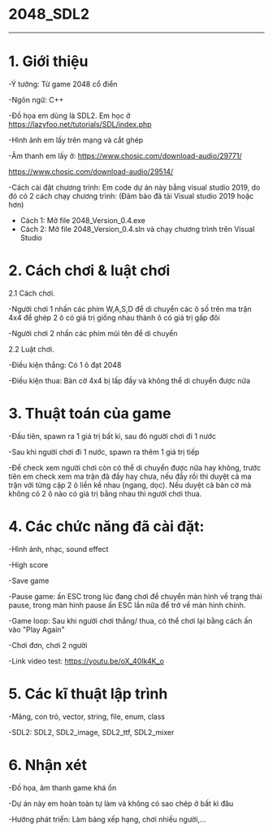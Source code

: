# 2048_SDL2

***

# 1. Giới thiệu

-Ý tưởng: Từ game 2048 cổ điển

-Ngôn ngữ: C++

-Đồ họa em dùng là SDL2. Em học ở https://lazyfoo.net/tutorials/SDL/index.php

-Hình ảnh em lấy trên mạng và cắt ghép

-Âm thanh em lấy ở:
https://www.chosic.com/download-audio/29771/

https://www.chosic.com/download-audio/29514/
                   
-Cách cài đặt chương trình: Em code dự án này bằng visual studio 2019, do đó có 2 cách chạy chương trình: (Đảm bảo đã tải Visual studio 2019 hoặc hơn)

  - Cách 1: Mở file 2048_Version_0.4.exe
  - Cách 2: Mở file 2048_Version_0.4.sln và chạy chương trình trên Visual Studio 


# 2. Cách chơi & luật chơi

2.1 Cách chơi.

-Người chơi 1 nhấn các phím W,A,S,D để di chuyển các ô số trên ma trận 4x4 để ghép 2 ô có giá trị giống nhau thành ô có giá trị gấp đôi

-Người chơi 2 nhấn các phím mũi tên để di chuyển

2.2 Luật chơi.

-Điều kiện thắng: Có 1 ô đạt 2048

-Điều kiện thua: Bàn cờ 4x4 bị lấp đầy và không thể di chuyển được nữa

# 3. Thuật toán của game

-Đầu tiên, spawn ra 1 giá trị bất kì, sau đó người chơi đi 1 nước

-Sau khi người chơi đi 1 nước, spawn ra thêm 1 giá trị tiếp 

-Để check xem người chơi còn có thể di chuyển được nữa hay không, trước tiên em check xem ma trận đã đầy hay chưa, nếu đầy rồi thì duyệt cả ma trận với từng cặp 2 ô liền kề nhau (ngang, dọc). Nếu duyệt cả bàn cờ mà không có 2 ô nào có giá trị bằng nhau thì người chơi thua.

# 4. Các chức năng đã cài đặt:

-Hình ảnh, nhạc, sound effect

-High score

-Save game

-Pause game: ấn ESC trong lúc đang chơi để chuyển màn hình về trạng thái pause, trong màn hình pause ấn ESC lần nữa để trở về màn hình chính.

-Game loop: Sau khi người chơi thắng/ thua, có thể chơi lại bằng cách ấn vào "Play Again"

-Chơi đơn, chơi 2 người

-Link video test: https://youtu.be/oX_40Ik4K_o

# 5. Các kĩ thuật lập trình

-Mảng, con trỏ, vector, string, file, enum, class 

-SDL2: SDL2, SDL2_image, SDL2_ttf, SDL2_mixer

# 6. Nhận xét

-Đồ họa, âm thanh game khá ổn 

-Dự án này em hoàn toàn tự làm và không có sao chép ở bất kì đâu

-Hướng phát triển: Làm bảng xếp hạng, chơi nhiều người,...
